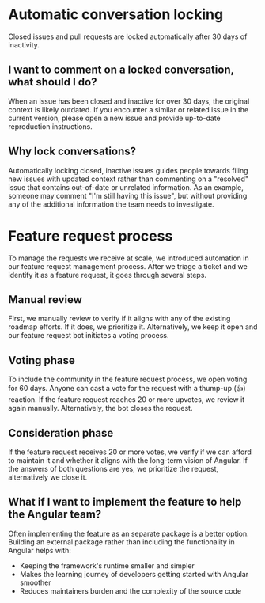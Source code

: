 <a name="conversation-locking"></a>
# Automatic conversation locking

Closed issues and pull requests are locked automatically after 30 days of inactivity. 

## I want to comment on a locked conversation, what should I do?

When an issue has been closed and inactive for over 30 days, the original context is likely outdated.
If you encounter a similar or related issue in the current version, please open a new issue and
provide up-to-date reproduction instructions.

## Why lock conversations?

Automatically locking closed, inactive issues guides people towards filing new issues with updated
context rather than commenting on a "resolved" issue that contains out-of-date or unrelated
information. As an example, someone may comment "I'm still having this issue", but without
providing any of the additional information the team needs to investigate.

<a name="feature-request"></a>
# Feature request process

To manage the requests we receive at scale, we introduced automation in our feature request
management process. After we triage a ticket and we identify it as a feature request, it goes
through several steps.

## Manual review

First, we manually review to verify if it aligns with any of the existing roadmap efforts. If it
does, we prioritize it. Alternatively, we keep it open and our feature request bot initiates a
voting process.

## Voting phase

To include the community in the feature request process, we open voting for 60 days. Anyone can cast
a vote for the request with a thump-up (👍) reaction. If the feature request reaches 20 or more
upvotes, we review it again manually. Alternatively, the bot closes the request.

## Consideration phase

If the feature request receives 20 or more votes, we verify if we can afford to maintain it and
whether it aligns with the long-term vision of Angular. If the answers of both questions are yes,
we prioritize the request, alternatively we close it.

## What if I want to implement the feature to help the Angular team?

Often implementing the feature as an separate package is a better option. Building an external
package rather than including the functionality in Angular helps with:

- Keeping the framework's runtime smaller and simpler
- Makes the learning journey of developers getting started with Angular smoother
- Reduces maintainers burden and the complexity of the source code
